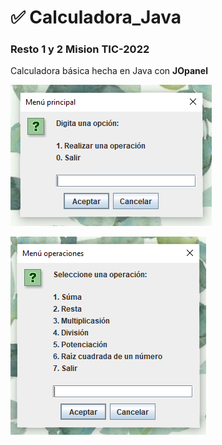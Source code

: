 # ✅ Calculadora_Java

### Resto 1 y 2 Mision TIC-2022


Calculadora básica hecha en Java con <strong>JOpanel</strong>

![menu principal](images/menu_principal.png)


![menu operacoines](images/operations_menu.png)
